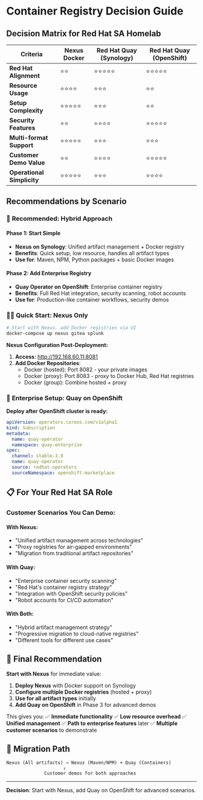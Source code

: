 # Container Registry Decision Guide

## Decision Matrix for Red Hat SA Homelab

| Criteria | Nexus Docker | Red Hat Quay (Synology) | Red Hat Quay (OpenShift) |
|----------|--------------|--------------------------|---------------------------|
| **Red Hat Alignment** | ⭐⭐ | ⭐⭐⭐⭐⭐ | ⭐⭐⭐⭐⭐ |
| **Resource Usage** | ⭐⭐⭐⭐ | ⭐⭐⭐ | ⭐⭐ |
| **Setup Complexity** | ⭐⭐⭐⭐⭐ | ⭐⭐⭐ | ⭐⭐ |
| **Security Features** | ⭐⭐ | ⭐⭐⭐⭐ | ⭐⭐⭐⭐⭐ |
| **Multi-format Support** | ⭐⭐⭐⭐⭐ | ⭐⭐⭐ | ⭐⭐⭐ |
| **Customer Demo Value** | ⭐⭐ | ⭐⭐⭐⭐ | ⭐⭐⭐⭐⭐ |
| **Operational Simplicity** | ⭐⭐⭐⭐⭐ | ⭐⭐⭐ | ⭐⭐⭐⭐ |

## Recommendations by Scenario

### 🥇 **Recommended: Hybrid Approach**

#### Phase 1: Start Simple
- **Nexus on Synology**: Unified artifact management + Docker registry
- **Benefits**: Quick setup, low resource, handles all artifact types
- **Use for**: Maven, NPM, Python packages + basic Docker images

#### Phase 2: Add Enterprise Registry
- **Quay Operator on OpenShift**: Enterprise container registry
- **Benefits**: Full Red Hat integration, security scanning, robot accounts
- **Use for**: Production-like container workflows, security demos

### 🏃‍♂️ **Quick Start: Nexus Only**
```bash
# Start with Nexus, add Docker registries via UI
docker-compose up nexus gitea splunk
```

**Nexus Configuration Post-Deployment:**
1. **Access**: http://192.168.60.11:8081
2. **Add Docker Repositories**:
   - Docker (hosted): Port 8082 - your private images
   - Docker (proxy): Port 8083 - proxy to Docker Hub, Red Hat registries
   - Docker (group): Combine hosted + proxy

### 🚀 **Enterprise Setup: Quay on OpenShift**

**Deploy after OpenShift cluster is ready:**
```yaml
apiVersion: operators.coreos.com/v1alpha1
kind: Subscription
metadata:
  name: quay-operator
  namespace: quay-enterprise
spec:
  channel: stable-3.9
  name: quay-operator
  source: redhat-operators
  sourceNamespace: openshift-marketplace
```

## 📋 **For Your Red Hat SA Role**

### **Customer Scenarios You Can Demo:**

#### With Nexus:
- "Unified artifact management across technologies"
- "Proxy registries for air-gapped environments"
- "Migration from traditional artifact repositories"

#### With Quay:
- "Enterprise container security scanning"
- "Red Hat's container registry strategy"
- "Integration with OpenShift security policies"
- "Robot accounts for CI/CD automation"

#### With Both:
- "Hybrid artifact management strategy"
- "Progressive migration to cloud-native registries"
- "Different tools for different use cases"

## 🎯 **Final Recommendation**

**Start with Nexus** for immediate value:
1. **Deploy Nexus** with Docker support on Synology
2. **Configure multiple Docker registries** (hosted + proxy)
3. **Use for all artifact types** initially
4. **Add Quay on OpenShift** in Phase 3 for advanced demos

This gives you:
✅ **Immediate functionality**
✅ **Low resource overhead**
✅ **Unified management**
✅ **Path to enterprise features** later
✅ **Multiple customer scenarios** to demonstrate

## 🔄 **Migration Path**

```
Nexus (All artifacts) → Nexus (Maven/NPM) + Quay (Containers)
                     ↓
              Customer demos for both approaches
```

---

**Decision**: Start with Nexus, add Quay on OpenShift for advanced scenarios.

